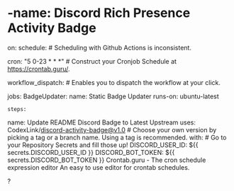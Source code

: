 # -name: Discord Rich Presence Activity Badge

on:
  schedule:                 # Scheduling with Github Actions is inconsistent.
    
cron: "5 0-23 * * *" # Construct your Cronjob Schedule at https://crontab.guru/.

  workflow_dispatch:        # Enables you to dispatch the workflow at your click.

jobs:
  BadgeUpdater:
    name: Static Badge Updater
    runs-on: ubuntu-latest

    steps:
      
name: Update README Discord Badge to Latest Upstream
      uses: CodexLink/discord-activity-badge@v1.0 # Choose your own version by picking a tag or a branch name. Using a tag is recommended.
      with: # Go to your Repository Secrets and fill those up!
        DISCORD_USER_ID: ${{ secrets.DISCORD_USER_ID }}
        DISCORD_BOT_TOKEN: ${{ secrets.DISCORD_BOT_TOKEN }}
Crontab.guru - The cron schedule expression editor
An easy to use editor for crontab schedules.

?
